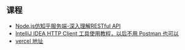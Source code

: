 ## 课程

- [Node.js仿知乎服务端-深入理解RESTful API](https://coding.imooc.com/learn/list/354.html)
- [IntelliJ IDEA HTTP Client 工具使用教程，以后不用 Postman 也可以](https://www.bilibili.com/video/BV1mE411J7bx/)
- [vercel 地址](https://zhihu-api-xmllein3.vercel.app/)
